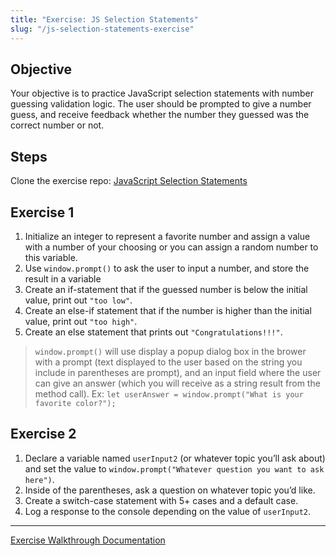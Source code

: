 ```yaml
---
title: "Exercise: JS Selection Statements"
slug: "/js-selection-statements-exercise"
---
```


## Objective

Your objective is to practice JavaScript selection statements with number guessing validation logic. The user should be prompted to give a number guess, and receive feedback whether the number they guessed was the correct number or not.

## Steps

Clone the exercise repo: [JavaScript Selection Statements](https://github.com/truecodersio/JavaScript_Selection_Statements)

## Exercise 1

1. Initialize an integer to represent a favorite number and assign a value with a number of your choosing or you can assign a random number to this variable.
2. Use `window.prompt()` to ask the user to input a number, and store the result in a variable
3. Create an if-statement that if the guessed number is below the initial value, print out `"too low"`.
4. Create an else-if statement that if the number is higher than the initial value, print out `"too high"`.
5. Create an else statement that prints out `"Congratulations!!!"`.

> `window.prompt()` will use display a popup dialog box in the brower with a prompt (text displayed to the user based on the string you include in parentheses are prompt), and an input field where the user can give an answer (which you will receive as a string result from the method call).
> Ex: `let userAnswer = window.prompt("What is your favorite color?");`

## Exercise 2

1. Declare a variable named `userInput2` (or whatever topic you’ll ask about) and set the value to `window.prompt("Whatever question you want to ask here")`.
2. Inside of the parentheses, ask a question on whatever topic you’d like.
3. Create a switch-case statement with 5+ cases and a default case.
4. Log a response to the console depending on the value of `userInput2`.

---

[Exercise Walkthrough Documentation](https://docs.google.com/document/u/1/d/1DUrGSTy8XDMChQLx-RCWr2AfAQm4iVkkhGt-673G1bU/edit)
